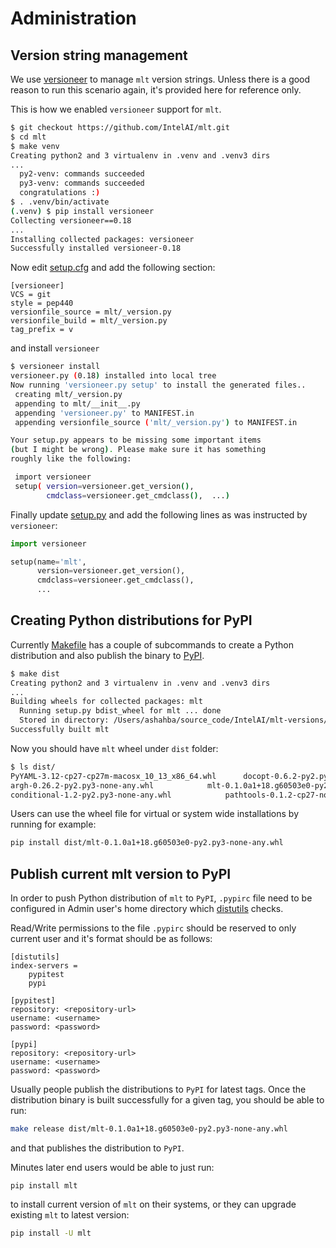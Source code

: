 # Administration

## Version string management
We use [versioneer](https://github.com/warner/python-versioneer) to manage `mlt` version strings.
Unless there is a good reason to run this scenario again, it's provided here for reference only.

This is how we enabled `versioneer` support for `mlt`.

```bash
$ git checkout https://github.com/IntelAI/mlt.git
$ cd mlt
$ make venv
Creating python2 and 3 virtualenv in .venv and .venv3 dirs
...
  py2-venv: commands succeeded
  py3-venv: commands succeeded
  congratulations :)
$ . .venv/bin/activate
(.venv) $ pip install versioneer
Collecting versioneer==0.18
...
Installing collected packages: versioneer
Successfully installed versioneer-0.18
```

Now edit [setup.cfg](../setup.cfg) and add the following section:
```
[versioneer]
VCS = git
style = pep440
versionfile_source = mlt/_version.py
versionfile_build = mlt/_version.py
tag_prefix = v
```

and install `versioneer`
```bash
$ versioneer install
versioneer.py (0.18) installed into local tree
Now running 'versioneer.py setup' to install the generated files..
 creating mlt/_version.py
 appending to mlt/__init__.py
 appending 'versioneer.py' to MANIFEST.in
 appending versionfile_source ('mlt/_version.py') to MANIFEST.in

Your setup.py appears to be missing some important items
(but I might be wrong). Please make sure it has something
roughly like the following:

 import versioneer
 setup( version=versioneer.get_version(),
        cmdclass=versioneer.get_cmdclass(),  ...)
```

Finally update [setup.py](../setup.py) and add the following lines as was instructed by `versioneer`:
```python
import versioneer

setup(name='mlt',
      version=versioneer.get_version(),
      cmdclass=versioneer.get_cmdclass(),
      ...
```

## Creating Python distributions for PyPI
Currently [Makefile](../Makefile) has a couple of subcommands to create a Python distribution and also publish the binary to [PyPI](https://pypi.org/).

```bash
$ make dist
Creating python2 and 3 virtualenv in .venv and .venv3 dirs
...
Building wheels for collected packages: mlt
  Running setup.py bdist_wheel for mlt ... done
  Stored in directory: /Users/ashahba/source_code/IntelAI/mlt-versions/dist
Successfully built mlt
```
Now you should have `mlt` wheel under `dist` folder:
```bash
$ ls dist/
PyYAML-3.12-cp27-cp27m-macosx_10_13_x86_64.whl		docopt-0.6.2-py2.py3-none-any.whl			pip-10.0.1-py2.py3-none-any.whl				six-1.11.0-py2.py3-none-any.whl				watchdog-0.8.3-cp27-cp27m-macosx_10_13_x86_64.whl
argh-0.26.2-py2.py3-none-any.whl			mlt-0.1.0a1+18.g60503e0-py2.py3-none-any.whl		progressbar2-3.37.1-py2.py3-none-any.whl		tabulate-0.8.2-cp27-none-any.whl
conditional-1.2-py2.py3-none-any.whl			pathtools-0.1.2-cp27-none-any.whl			python_utils-2.3.0-py2.py3-none-any.whl			termcolor-1.1.0-cp27-none-any.whl
```

Users can use the wheel file for virtual or system wide installations by running for example:
```bash
pip install dist/mlt-0.1.0a1+18.g60503e0-py2.py3-none-any.whl
```

## Publish current mlt version to PyPI
In order to push Python distribution of `mlt` to `PyPI`, `.pypirc` file need to be configured in Admin user's home directory which [distutils](https://docs.python.org/2/distutils/packageindex.html) checks.

Read/Write permissions to the file `.pypirc` should be reserved to only current user and it's format should be as follows:

```
[distutils]
index-servers =
    pypitest
    pypi

[pypitest]
repository: <repository-url>
username: <username>
password: <password>

[pypi]
repository: <repository-url>
username: <username>
password: <password>
```

Usually people publish the distributions to `PyPI` for latest tags.
Once the distribution binary is built successfully for a given tag, you should be able to run:

```bash
make release dist/mlt-0.1.0a1+18.g60503e0-py2.py3-none-any.whl
```

and that publishes the distribution to `PyPI`.

Minutes later end users would be able to just run:
```
pip install mlt
```
to install current version of `mlt` on their systems, or they can upgrade existing `mlt` to latest version:
```bash
pip install -U mlt
```
